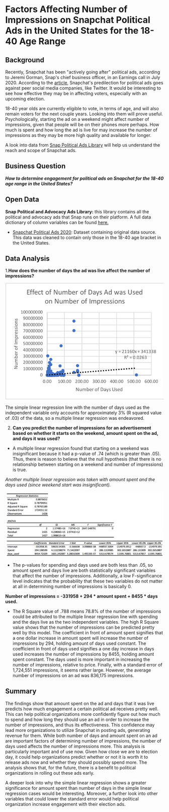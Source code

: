 # Factors Affecting Number of Impressions on Snapchat Political Ads in the United States for the 18-40 Age Range
## Background
Recently, Snapchat has been "actively going after" political ads, according to Jeremi Gorman, Snap's chief business officer, in an Earnings call in July 2020. According to the [article](https://mashable.com/article/snapchat-political-ads-q2-2020-earnings/), Snapchat's predilection for political ads goes against peer social media companies, like Twitter. It would be interesting to see how effective they may be in affecting voters, especially with an upcoming election. 

18-40 year olds are currently eligible to vote, in terms of age, and will also remain voters for the next couple years. Looking into them will prove useful. Psychologically, starting the ad on a weekend might affect number of impressions, given that people will be on their phones more perhaps. How much is spent and how long the ad is live for may increase the number of impressions as they may be more high quality and available for longer.

A look into data from [Snap Political Ads Library](https://www.snap.com/en-US/political-ads/) will help us understand the reach and scope of Snapchat ads.

## Business Question
___How to determine engagement for political ads on Snapchat for the 18-40 age range in the United States?___

## Open Data 
__Snap Political and Advocacy Ads Library:__ this library contains all the political and advocacy ads that Snap runs on their platform. A full data dictionary of column variables can be found [here.](https://github.com/skang06/snapchat_political_ads_2020/blob/master/readme.txt)
- [Snapchat Political Ads 2020](https://github.com/skang06/snapchat_political_ads_2020/blob/master/PoliticalAds.csv): Dataset containing original data source. This data was cleaned to contain only those in the 18-40 age bracket in the United States.

## Data Analysis 

1.__How does the number of days the ad was live affect the number of impressions?__

![alt text](https://github.com/skang06/snapchat_political_ads_2020/blob/master/days_used.png)

The simple linear regression line with the number of days used as the independent variable only accounts for approximately 3% (R squared value of .03) of the data, so a multiple linear regression was endeavored.

2. __Can you predict the number of impressions for an advertisement based on whether it starts on the weekend, amount spent on the ad, and days it was used?__

- A multiple linear regression found that starting on a weekend was insignificant because it had a p-value of .74 (which is greater than .05). Thus, there is reason to believe that the null hypothesis (that there is no relationship between starting on a weekend and number of impressions) is true. 

_Another multiple linear regression was taken with amount spent and the days used (since weekend start was insignificant)._ 

![alt text](https://github.com/skang06/snapchat_political_ads_2020/blob/master/stats.png)

- The p-values for spending and days used are both less than .05, so amount spent and days live are both statistically significant variables that affect the number of impressions. Additionally, a low F-significance level indicates that the probability that these two variables do not matter at all in determining number of impressions is basically 0. 

__Number of impressions = -331958 + 294 * amount spent + 8455 * days used.__

- The R Square value of .788 means 78.8% of the number of impressions could be attributed to the multiple linear regression line with spending and the days live as the two independent variables. The high R Square value shows that the number of impressions can be predicted pretty well by this model. The coefficient in front of amount spent signifies that a one dollar increase in amount spent will increase the number of impressions by 294, holding amount of days used constant. The coefficient in front of days used signifies a one day increase in days used increases the number of impressions by 8455, holding amount spent constant. The days used is more important in increasing the number of impressions, relative to price. Finally, with a standard error of 1,724,551 impressions, it seems rather large. However, the average number of impressions on an ad was 836,175 impressions.

## Summary
The findings show that amount spent on the ad and days that it was live predicts how much engagement a certain political ad receives pretty well. This can help political organizations more confidently figure out how much to spend and how long they should use an ad in order to increase the number of impressions, and thus its effectiveness. This confidence may lead more organizations to utilize Snapchat in posting ads, generating revenue for them. While both number of days and amount spent on an ad are important factors of determining number of impressions, the number of days used affects the number of impressions more. This analysis is particularly important and of use now. Given how close we are to election day, it could help organizations predict whether or not it is worth it to release ads now and whether they should possibly spend more. The analysis shows that, for the future, there is a benefit to political organizations in rolling out these ads early. 

A deeper look into why the simple linear regression shows a greater significance for amount spent than number of days in the simple linear regression cases would be interesting. Moreover, a further look into other variables that could lower the standard error would help political organization increase engagement with their election ads.
